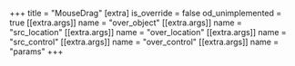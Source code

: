 +++
title = "MouseDrag"
[extra]
is_override = false
od_unimplemented = true
[[extra.args]]
name = "over_object"
[[extra.args]]
name = "src_location"
[[extra.args]]
name = "over_location"
[[extra.args]]
name = "src_control"
[[extra.args]]
name = "over_control"
[[extra.args]]
name = "params"
+++